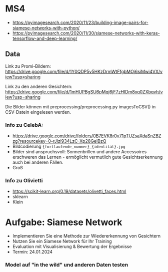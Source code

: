 # MS4
- https://pyimagesearch.com/2020/11/23/building-image-pairs-for-siamese-networks-with-python/
- https://pyimagesearch.com/2020/11/30/siamese-networks-with-keras-tensorflow-and-deep-learning/

## Data
Link zu Promi-Bildern: https://drive.google.com/file/d/1Y0QDP5v5HKzDrmWtFfgbMOj6siMwi4VX/view?usp=sharing

Link zu den anderen Gesichtern: https://drive.google.com/file/d/1mHUPBgSU6pMqj6jF7zHIDm8xq0ZXbqvh/view?usp=sharing

Die Bilder können mit preprocessing/preprocessing.py imagesToCSV() in CSV-Datein eingelesen werden.

### Info zu CelebA:
- https://drive.google.com/drive/folders/0B7EVK8r0v71pTUZsaXdaSnZBZzg?resourcekey=0-rJlzl934LzC-Xp28GeIBzQ
- Bildcodierung `{fortlaufende_nummer}_{identität}.jpg`
- Bilder sind anspruchsvoll: Sonnenbrillen und andere Accessoires erschweren das Lernen - ermöglicht vermutlich gute Gesichtserkennung auch bei anderen Fällen.
- Groß

### Info zu Olivietti
- https://scikit-learn.org/0.19/datasets/olivetti_faces.html
- sklearn
- Klein

# Aufgabe: Siamese Network
- Implementieren Sie eine Methode zur Wiedererkennung von Gesichtern
- Nutzen Sie ein Siamese Network für Ihr Training
- Evaluation mit Visualisierung & Bewertung der Ergebnisse
- Termin: 24.01.2024

### Model auf "in the wild" und anderen Daten testen

